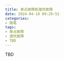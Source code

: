 ```yaml
---
title: 单点故障和潜伏故障
date: 2024-04-10 09:29:52
categories:
- 随笔
tags:
- 单点故障
- 潜伏故障
- TBD
---
```


TBD

